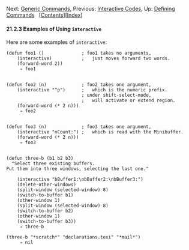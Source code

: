 <!-- This is the GNU Emacs Lisp Reference Manual
corresponding to Emacs version 27.2.

Copyright (C) 1990-1996, 1998-2021 Free Software Foundation,
Inc.

Permission is granted to copy, distribute and/or modify this document
under the terms of the GNU Free Documentation License, Version 1.3 or
any later version published by the Free Software Foundation; with the
Invariant Sections being "GNU General Public License," with the
Front-Cover Texts being "A GNU Manual," and with the Back-Cover
Texts as in (a) below.  A copy of the license is included in the
section entitled "GNU Free Documentation License."

(a) The FSF's Back-Cover Text is: "You have the freedom to copy and
modify this GNU manual.  Buying copies from the FSF supports it in
developing GNU and promoting software freedom." -->

<!-- Created by GNU Texinfo 6.7, http://www.gnu.org/software/texinfo/ -->

Next: [Generic Commands](Generic-Commands.html), Previous: [Interactive Codes](Interactive-Codes.html), Up: [Defining Commands](Defining-Commands.html)   \[[Contents](index.html#SEC_Contents "Table of contents")]\[[Index](Index.html "Index")]

#### 21.2.3 Examples of Using `interactive`

Here are some examples of `interactive`:

    (defun foo1 ()              ; foo1 takes no arguments,
        (interactive)           ;   just moves forward two words.
        (forward-word 2))
         ⇒ foo1

```
```

    (defun foo2 (n)             ; foo2 takes one argument,
        (interactive "^p")      ;   which is the numeric prefix.
                                ; under shift-select-mode,
                                ;   will activate or extend region.
        (forward-word (* 2 n)))
         ⇒ foo2

```
```

    (defun foo3 (n)             ; foo3 takes one argument,
        (interactive "nCount:") ;   which is read with the Minibuffer.
        (forward-word (* 2 n)))
         ⇒ foo3

```
```

    (defun three-b (b1 b2 b3)
      "Select three existing buffers.
    Put them into three windows, selecting the last one."

<!---->

        (interactive "bBuffer1:\nbBuffer2:\nbBuffer3:")
        (delete-other-windows)
        (split-window (selected-window) 8)
        (switch-to-buffer b1)
        (other-window 1)
        (split-window (selected-window) 8)
        (switch-to-buffer b2)
        (other-window 1)
        (switch-to-buffer b3))
         ⇒ three-b

<!---->

    (three-b "*scratch*" "declarations.texi" "*mail*")
         ⇒ nil
